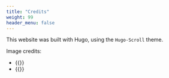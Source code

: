 ```yaml
---
title: "Credits"
weight: 99
header_menu: false
---
```

This website was built with Hugo, using the `Hugo-Scroll` theme.

Image credits:

- {{<extlink text="Chef-hat icons created by Cuputo - Flaticon" href="https://www.flaticon.com/free-icons/chef-hat" icon="fa fa-external-link">}}
- {{<extlink text="sprinkle-of-rock-salt-on-sliced-vegetables-3209239 - Pexels" href="https://www.pexels.com/video/sprinkle-of-rock-salt-on-sliced-vegetables-3209239/" icon="fa fa-external-link">}}


